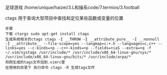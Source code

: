 足球游戏 /home/unique/haizei/3.L和操系code/7.termios/3.football

ctags 用于查询大型项目中查找和定位某些函数或变量的位置

```
步骤
下载 ctargs sudo apt-get install ctags
生成系统相关的ctags ctags -I __THROW -I __attribute_pure__ -I __nonnull -I __attribute__ --file-scope=yes --langmap=c:+.h --languages=c,c++ --links=yes --c-kinds=+p --c++-kinds=+p --fields=+iaS --extra=+q -f ~/.vim/systags /usr/include/* /usr/include/x86_64-linux-gnu/sys/* /usr/include/x86_64-linux-gnu/bits/* /usr/include/arpa/* 
将刚生成的tags文件加到.vimrc里
在想用的目录下 执行命令 ctags -R 生成tags文件
```

